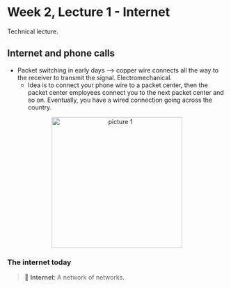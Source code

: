 # Week 2, Lecture 1 - Internet 

Technical lecture. 

## Internet and phone calls 

- Packet switching in early days --> copper wire connects all the way to the receiver to transmit the signal. Electromechanical. 
  - Idea is to connect your phone wire to a packet center, then the packet center employees connect you to the next packet center and so on. Eventually, you have a wired connection going across the country. 

<p align='center'>
    <img alt="picture 1" src="https://cdn.jsdelivr.net/gh/minimatest/vscode-images/images/5504e5521cbf276eb550e03bb41dc53ba78359acf1c35a69d0957ec16ba50b12.png" width="300" />  
</p>

### The internet today 

 
> 🍎 **Internet**: A network of networks. 


